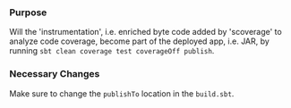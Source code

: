 ### Purpose

Will the 'instrumentation', i.e. enriched byte code added by 'scoverage' to analyze code coverage,
become part of the deployed app, i.e. JAR, by running `sbt clean coverage test coverageOff publish`.

### Necessary Changes

Make sure to change the `publishTo` location in the `build.sbt`.